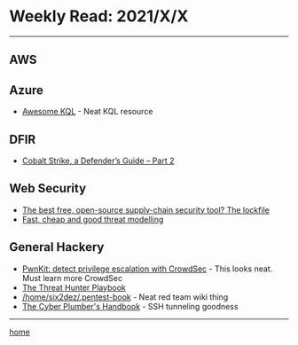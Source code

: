 # Weekly Read: 2021/X/X
----

## AWS



## Azure

 * [Awesome KQL](https://github.com/reprise99/awesome-kql-sentinel) - Neat KQL resource


## DFIR
 
 * [Cobalt Strike, a Defender’s Guide – Part 2](https://thedfirreport.com/2022/01/24/cobalt-strike-a-defenders-guide-part-2/)



## Web Security
 
 * [The best free, open-source supply-chain security tool? The lockfile](https://r2c.dev/blog/2022/the-best-free-open-source-supply-chain-tool-the-lockfile/)
 * [Fast, cheap and good threat modelling](https://shostack.org/files/papers/Fast-Cheap-and-Good.pdf)



## General Hackery

 * [PwnKit: detect privilege escalation with CrowdSec](https://crowdsec.net/blog/pwnkit-avoid-privilege-escalation-with-crowdsec/) - This looks neat. Must learn more CrowdSec
 * [The Threat Hunter Playbook](https://github.com/OTRF/ThreatHunter-Playbook)
 * [/home/six2dez/.pentest-book](https://pentestbook.six2dez.com/) - Neat red team wiki thing
 * [The Cyber Plumber's Handbook](https://github.com/opsdisk/the_cyber_plumbers_handbook) - SSH tunneling goodness


----
[home](index.md)
